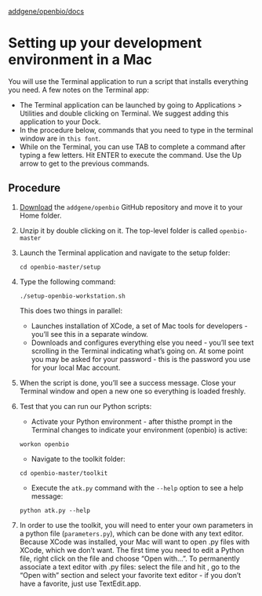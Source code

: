 [addgene/openbio/docs](https://addgene.github.io/openbio)
# Setting up your development environment in a Mac

You will use the Terminal application to run a script that installs everything you need. A few notes on the Terminal app:
* The Terminal application can be launched by going to Applications > Utilities and double clicking on Terminal. We suggest adding this application to your Dock.
* In the procedure below, commands that you need to type in the terminal window are in `this font`.
* While on the Terminal, you can use TAB to complete a command after typing a few letters. Hit ENTER to execute the command. Use the Up arrow to get to the previous commands.

## Procedure
1. [Download](https://github.com/addgene/openbio/archive/master.zip) the `addgene/openbio` GitHub repository and move it to your Home folder.
1. Unzip it by double clicking on it. The top-level folder is called `openbio-master`
1. Launch the Terminal application and navigate to the setup folder:
    ```
    cd openbio-master/setup
    ```
1. Type the following command:
    ```
    ./setup-openbio-workstation.sh
    ```
    This does two things in parallel:
    * Launches installation of XCode, a set of Mac tools for developers - you’ll see this in a separate window.
    * Downloads and configures everything else you need - you’ll see text scrolling in the Terminal indicating what’s going on. At some point you may be asked for your password - this is the password you use for your local Mac account.
1. When the script is done, you’ll see a success message. Close your Terminal window and open a new one so everything is loaded freshly.
1. Test that you can run our Python scripts:
    * Activate your Python environment - after thisthe prompt in the Terminal changes to indicate your environment (openbio) is active:
    ```
    workon openbio
    ```
    
    * Navigate to the toolkit folder: 
    ```
    cd openbio-master/toolkit
    ```
    * Execute the `atk.py` command with the `--help` option to see a help message:
    ```
    python atk.py --help
    ```
1. In order to use the toolkit, you will need to enter your own parameters in a python file (`parameters.py`), which can be done with any text editor. Because XCode was installed, your Mac will want to open .py files with XCode, which we don’t want. The first time you need to edit a Python file, right click on the file and choose “Open with…”. To permanently associate a text editor with .py files: select the file and hit <command-i>, go to the “Open with” section and select your favorite text editor - if you don’t have a favorite, just use TextEdit.app.
